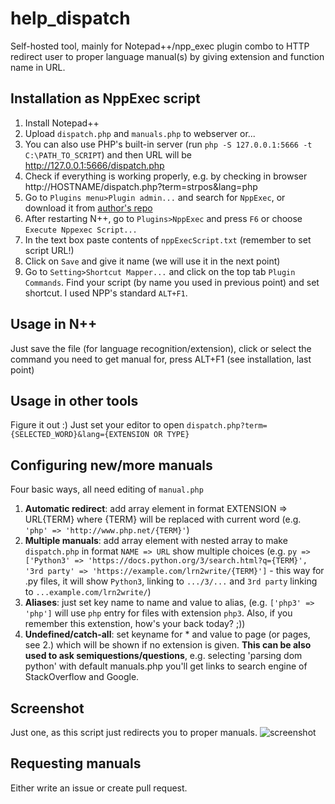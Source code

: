 # help_dispatch
Self-hosted tool, mainly for Notepad++/npp_exec plugin combo to HTTP redirect user to proper language manual(s) by giving extension and function name in URL.

## Installation as NppExec script
1. Install Notepad++
2. Upload `dispatch.php` and `manuals.php` to webserver or...
3. You can also use PHP's built-in server (run `php -S 127.0.0.1:5666 -t C:\PATH_TO_SCRIPT`) and then URL will be http://127.0.0.1:5666/dispatch.php
4. Check if everything is working properly, e.g. by checking in browser http://HOSTNAME/dispatch.php?term=strpos&lang=php
5. Go to `Plugins menu>Plugin admin...` and search for `NppExec`, or download it from [author's repo](https://github.com/d0vgan/nppexec/releases)
6. After restarting N++, go to `Plugins>NppExec` and press `F6` or choose `Execute Nppexec Script...`
7. In the text box paste contents of `nppExecScript.txt` (remember to set script URL!)
8. Click on `Save` and give it name (we will use it in the next point)
9. Go to `Setting>Shortcut Mapper...` and click on the top tab `Plugin Commands`. Find your script (by name you used in previous point) and set shortcut. I used NPP's standard `ALT+F1`.

## Usage in N++
Just save the file (for language recognition/extension), click or select the command you need to get manual for, press ALT+F1 (see installation, last point)

## Usage in other tools
Figure it out :) Just set your editor to open `dispatch.php?term={SELECTED_WORD}&lang={EXTENSION OR TYPE}`

## Configuring new/more manuals
Four basic ways, all need editing of `manual.php`
1. **Automatic redirect**: add array element in format EXTENSION => URL{TERM} where {TERM} will be replaced with current word (e.g. `'php' => 'http://www.php.net/{TERM}'`)
2. **Multiple manuals**: add array element with nested array to make `dispatch.php` in format `NAME => URL` show multiple choices (e.g. `py => ['Python3' => 'https://docs.python.org/3/search.html?q={TERM}', '3rd party' => 'https://example.com/lrn2write/{TERM}']` - this way for .py files, it will show `Python3`, linking to `.../3/...` and `3rd party` linking to `...example.com/lrn2write/`)
3. **Aliases**: just set key name to name and value to alias, (e.g. `['php3' => 'php']` will use `php` entry for files with extension `php3`. Also, if you remember this extenstion, how's your back today? ;))
4. **Undefined/catch-all**: set keyname for * and value to page (or pages, see 2.) which will be shown if no extension is given. **This can be also used to ask semiquestions/questions**, e.g. selecting 'parsing dom python' with default manuals.php you'll get links to search engine of StackOverflow and Google.

## Screenshot
Just one, as this script just redirects you to proper manuals.
![screenshot](https://github.com/Krzysiu/help_dispatch/assets/2560298/69935bbc-0544-4c35-8ed0-e4f7f90b8de4)

## Requesting manuals
Either write an issue or create pull request.
